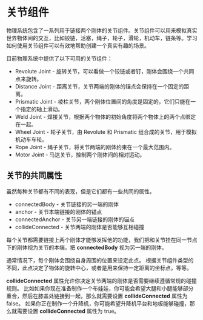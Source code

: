 # 关节组件

物理系统包含了一系列用于链接两个刚体的关节组件。关节组件可以用来模拟真实世界物体间的交互，比如铰链，活塞，绳子，轮子，滑轮，机动车，链条等。学习如何使用关节组件可以有效地帮助创建一个真实有趣的场景。

目前物理系统中提供了以下可用的关节组件：

- Revolute Joint - 旋转关节，可以看做一个铰链或者钉，刚体会围绕一个共同点来旋转。
- Distance Joint - 距离关节，关节两端的刚体的锚点会保持在一个固定的距离。
- Prismatic Joint - 棱柱关节，两个刚体位置间的角度是固定的，它们只能在一个指定的轴上滑动。
- Weld Joint - 焊接关节，根据两个物体的初始角度将两个物体上的两个点绑定在一起。
- Wheel Joint - 轮子关节，由 Revolute 和 Prismatic 组合成的关节，用于模拟机动车车轮。
- Rope Joint - 绳子关节，将关节两端的刚体约束在一个最大范围内。
- Motor Joint - 马达关节，控制两个刚体间的相对运动。

## 关节的共同属性

虽然每种关节都有不同的表现，但是它们都有一些共同的属性。

- connectedBody - 关节链接的另一端的刚体
- anchor - 关节本端链接的刚体的锚点
- connectedAnchor - 关节另一端链接的刚体的锚点
- collideConnected - 关节两端的刚体是否能够互相碰撞

每个关节都需要链接上两个刚体才能够发挥他的功能，我们把和关节挂在同一节点下的刚体视为关节的本端，把 **connectedBody** 视为另一端的刚体。

通常情况下，每个刚体会围绕自身周围的位置来设定此点。
根据关节组件类型的不同，此点决定了物体的旋转中心，或者是用来保持一定距离的坐标点，等等。

**collideConnected** 属性允许你决定关节两端的刚体是否需要继续遵循常规的碰撞规则。
比如如果你现在准备制作一个布娃娃，你可能会希望大腿和小腿能够部分重合，然后在膝盖处链接到一起，那么就需要设置 **collideConnected** 属性为 false。
如果你正在制作一个升降机，你可能希望升降机平台和地板能够碰撞，那么就需要设置 **collideConnected** 属性为 true。
